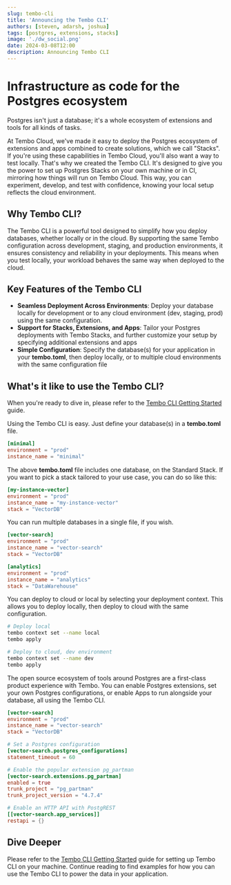 ```yaml
---
slug: tembo-cli
title: 'Announcing the Tembo CLI'
authors: [steven, adarsh, joshua]
tags: [postgres, extensions, stacks]
image: './dw_social.png'
date: 2024-03-08T12:00
description: Announcing Tembo CLI
---
```


# Infrastructure as code for the Postgres ecosystem

Postgres isn't just a database; it's a whole ecosystem of extensions and tools for all kinds of tasks.

At Tembo Cloud, we've made it easy to deploy the Postgres ecosystem of extensions and apps combined to create solutions, which we call "Stacks". If you're using these capabilities in Tembo Cloud, you'll also want a way to test locally. That's why we created the Tembo CLI. It's designed to give you the power to set up Postgres Stacks on your own machine or in CI, mirroring how things will run on Tembo Cloud. This way, you can experiment, develop, and test with confidence, knowing your local setup reflects the cloud environment.

## Why Tembo CLI?

The Tembo CLI is a powerful tool designed to simplify how you deploy databases, whether locally or in the cloud. By supporting the same Tembo configuration across development, staging, and production environments, it ensures consistency and reliability in your deployments. This means when you test locally, your workload behaves the same way when deployed to the cloud.

## Key Features of the Tembo CLI

- **Seamless Deployment Across Environments**: Deploy your database locally for development or to any cloud environment (dev, staging, prod) using the same configuration.
- **Support for Stacks, Extensions, and Apps**: Tailor your Postgres deployments with Tembo Stacks, and further customize your setup by specifying additional extensions and apps
- **Simple Configuration**: Specify the database(s) for your application in your **tembo.toml**, then deploy locally, or to multiple cloud environments with the same configuration file

## What's it like to use the Tembo CLI?

When you're ready to dive in, please refer to the [Tembo CLI Getting Started](https://tembo.io/docs/tembo-cloud/Tembo-CLI/Getting_Started) guide.

Using the Tembo CLI is easy. Just define your database(s) in a **tembo.toml** file.

```toml
[minimal]
environment = "prod"
instance_name = "minimal"
```

The above **tembo.toml** file includes one database, on the Standard Stack. If you want to pick a stack tailored to your use case, you can do so like this:

```toml
[my-instance-vector]
environment = "prod"
instance_name = "my-instance-vector"
stack = "VectorDB"
```

You can run multiple databases in a single file, if you wish.

```toml
[vector-search]
environment = "prod"
instance_name = "vector-search"
stack = "VectorDB"

[analytics]
environment = "prod"
instance_name = "analytics"
stack = "DataWarehouse"
```

You can deploy to cloud or local by selecting your deployment context. This allows you to deploy locally, then deploy to cloud with the same configuration.

```bash
# Deploy local
tembo context set --name local
tembo apply

# Deploy to cloud, dev environment
tembo context set --name dev
tembo apply
```

The open source ecosystem of tools around Postgres are a first-class product experience with Tembo. You can enable Postgres extensions, set your own Postgres configurations, or enable Apps to run alongside your database, all using the Tembo CLI.

```toml
[vector-search]
environment = "prod"
instance_name = "vector-search"
stack = "VectorDB"

# Set a Postgres configuration
[vector-search.postgres_configurations]
statement_timeout = 60

# Enable the popular extension pg_partman
[vector-search.extensions.pg_partman]
enabled = true
trunk_project = "pg_partman"
trunk_project_version = "4.7.4"

# Enable an HTTP API with PostgREST
[[vector-search.app_services]]
restapi = {}
```

## Dive Deeper

Please refer to the [Tembo CLI Getting Started](https://tembo.io/docs/tembo-cloud/Tembo-CLI/Getting_Started) guide for setting up Tembo CLI on your machine. Continue reading to find examples for how you can use the Tembo CLI to power the data in your application.
